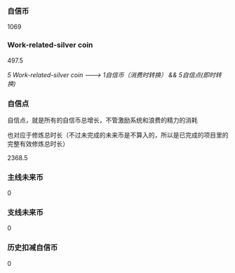 ### 自信币
1069

### Work-related-silver coin
497.5

_5 Work-related-silver coin ---> 1自信币（消费时转换） && 5自信点(即时转换)_

### 自信点
自信点，就是所有的自信币总增长，不管激励系统和浪费的精力的消耗

也对应于修炼总时长（不过未完成的未来币是不算入的，所以是已完成的项目里的完整有效修炼总时长）

2368.5

### 主线未来币
0

### 支线未来币
0

### 历史扣减自信币
0
